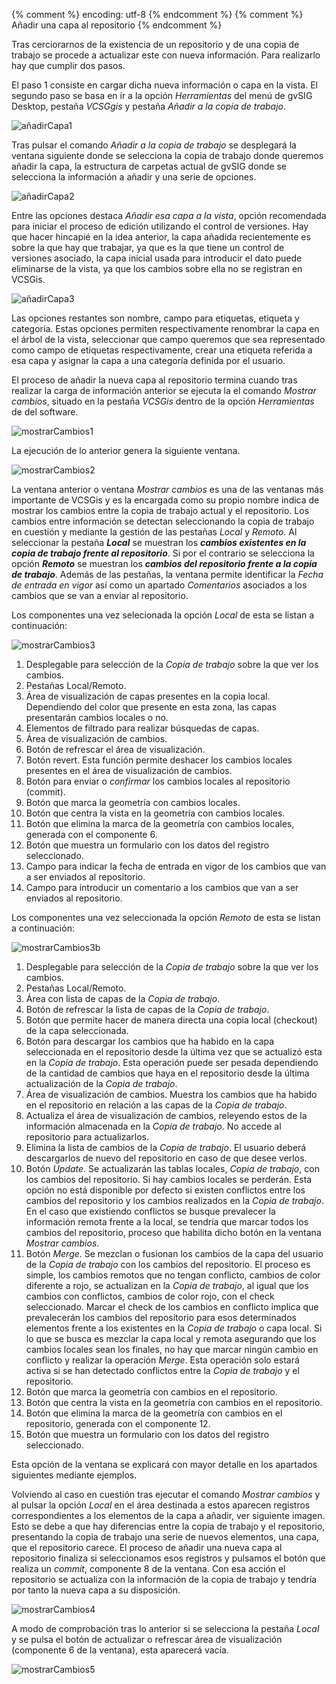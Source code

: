 {% comment %} encoding: utf-8 {% endcomment %}
{% comment %} Añadir una capa al repositorio {% endcomment %} 


Tras cerciorarnos de la existencia de un repositorio y de una copia de trabajo se procede a actualizar este con nueva información. Para realizarlo hay que cumplir dos pasos.

El paso 1 consiste en cargar dicha nueva información o capa en la vista. El segundo paso se basa en ir a la opción *Herramientas* del menú de gvSIG Desktop, pestaña *VCSGgis* y pestaña *Añadir a la copia de trabajo*.

![añadirCapa1](anadir_capa_al_repositorio_files/19_load_capa_repo.png)

Tras pulsar el comando *Añadir a la copia de trabajo* se desplegará la ventana siguiente donde se selecciona la copia de trabajo donde queremos añadir la capa, la estructura de carpetas actual de gvSIG donde se selecciona la información a añadir y una serie de opciones. 

![añadirCapa2](anadir_capa_al_repositorio_files/20_load_capa_repo_win.png)

Entre las opciones destaca *Añadir esa capa a la vista*, opción recomendada para iniciar el proceso de edición utilizando el control de versiones. Hay que hacer hincapié en la idea anterior, la capa añadida recientemente es sobre la que hay que trabajar, ya que es la que tiene un control de versiones asociado, la capa inicial usada para introducir el dato puede eliminarse de la vista, ya que los cambios sobre ella no se registran en VCSGis.

![añadirCapa3](anadir_capa_al_repositorio_files/21_2_capas.png)

Las opciones restantes son nombre, campo para etiquetas, etiqueta y categoría. Estas opciones permiten respectivamente renombrar la capa en el árbol de la vista, seleccionar que campo queremos que sea representado como campo de etiquetas respectivamente, crear una etiqueta referida a esa capa y asignar la capa a una categoría definida por el usuario.

El proceso de añadir la nueva capa al repositorio termina cuando tras realizar la carga de información anterior se ejecuta la el comando *Mostrar cambios*, situado en la pestaña *VCSGis* dentro de la opción *Herramientas* de del software.

![mostrarCambios1](anadir_capa_al_repositorio_files/22_mostrar_cambios.png)

La ejecución de lo anterior genera la siguiente ventana.

![mostrarCambios2](anadir_capa_al_repositorio_files/23_mostrar_cambios_local.png)

La ventana anterior o ventana *Mostrar cambios* es una de las ventanas más importante de VCSGis y es la encargada como su propio nombre indica de mostrar los cambios entre la copia de trabajo actual y el repositorio. Los cambios entre información se detectan seleccionando la copia de trabajo en cuestión y mediante la gestión de las pestañas *Local* y *Remoto*. Al seleccionar la pestaña ***Local*** se muestran los ***cambios existentes en la copia de trabajo frente al repositorio***. Si por el contrario se selecciona la opción ***Remoto*** se muestran los ***cambios del repositorio frente a la copia de trabajo***. Además de las pestañas, la ventana permite identificar la *Fecha de entrada en vigor* así como un apartado *Comentarios* asociados a los cambios que se van a enviar al repositorio. 

Los componentes una vez selecionada la opción *Local* de esta se listan a continuación:

![mostrarCambios3](anadir_capa_al_repositorio_files/24_mostrar_cambios_local_comp.png)

 1. Desplegable para selección de la *Copia de trabajo* sobre la que ver los cambios.
 2. Pestañas Local/Remoto.
 3. Área de visualización de capas presentes en la copia local. Dependiendo del color que presente en esta zona, las capas presentarán cambios locales o no.
 4. Elementos de filtrado para realizar búsquedas de capas.
 5. Área de visualización de cambios.
 6. Botón de refrescar el área de visualización.
 7. Botón revert. Esta función permite deshacer los cambios locales presentes en el área de visualización de cambios.
 8. Botón para enviar o *confirmar* los cambios locales al repositorio (commit).
 9. Botón que marca la geometría con cambios locales.
 10. Botón que centra la vista en la geometría con cambios locales.
 11. Botón que elimina la marca de la geometría con cambios locales, generada con el componente 6.
 12. Botón que muestra un formulario con los datos del registro seleccionado.
 13. Campo para indicar la fecha de entrada en vigor de los cambios que van a ser enviados al repositorio.
 14. Campo para introducir un comentario a los cambios que van a ser enviados al repositorio.

Los componentes una vez seleccionada la opción *Remoto* de esta se listan a continuación:

![mostrarCambios3b](anadir_capa_al_repositorio_files/25_mostrar_cambios_remoto_comp.png)

 1. Desplegable para selección de la *Copia de trabajo* sobre la que ver los cambios.
 2. Pestañas Local/Remoto.
 3. Área con lista de capas de la *Copia de trabajo*.
 4. Botón de refrescar la lista de capas de la *Copia de trabajo*.
 5. Botón que permite hacer de manera directa una copia local (checkout) de la capa seleccionada.
 6. Botón para descargar los cambios que ha habido en la capa seleccionada en el repositorio desde la última vez que se actualizó esta en la *Copia de trabajo*. Esta operación puede ser pesada dependiendo de la cantidad de cambios que haya en el repositorio desde la última actualización de la *Copia de trabajo*. 
 7. Área de visualización de cambios. Muestra los cambios que ha habido en el repositorio en relación a las capas de la *Copia de trabajo*.
 8. Actualiza el área de visualización de cambios, releyendo estos de la información almacenada en la *Copia de trabajo*. No accede al repositorio para actualizarlos.
 9. Elimina la lista de cambios de la *Copia de trabajo*. El usuario deberá descargarlos de nuevo del repositorio en caso de que desee verlos.
 10. Botón *Update*. Se actualizarán las tablas locales, *Copia de trabajo*, con los cambios del repositorio. Si hay cambios locales se perderán. Esta opción no está disponible por defecto si existen conflictos entre los cambios del repositorio y los cambios realizados en la *Copia de trabajo*. En el caso que existiendo conflictos se busque prevalecer la información remota frente a la local, se tendría que marcar todos los cambios del repositorio, proceso que habilita dicho botón en la ventana *Mostrar cambios*.
 11. Botón *Merge*. Se mezclan o fusionan los cambios de la capa del usuario de la *Copia de trabajo* con los cambios del repositorio. El proceso es simple, los cambios remotos que no tengan conflicto, cambios de color diferente a rojo, se actualizan en la *Copia de trabajo*, al igual que los cambios con conflictos, cambios de color rojo, con el check seleccionado. Marcar el check de los cambios en conflicto implica que prevalecerán los cambios del repositorio para esos determinados elementos frente a los existentes en la *Copia de trabajo* o capa local. Si lo que se busca es mezclar la capa local y remota asegurando que los cambios locales sean los finales, no hay que marcar ningún cambio en conflicto y realizar la operación *Merge*. Esta operación solo estará activa si se han detectado conflictos entre la *Copia de trabajo* y el repositorio.
 12. Botón que marca la geometría con cambios en el repositorio.
 13. Botón que centra la vista en la geometría con cambios en el repositorio.
 14. Botón que elimina la marca de la geometría con cambios en el repositorio, generada con el componente 12.
 15. Botón que muestra un formulario con los datos del registro seleccionado.

Esta opción de la ventana se explicará con mayor detalle en los apartados siguientes mediante ejemplos.

Volviendo al caso en cuestión tras ejecutar el comando *Mostrar cambios* y al pulsar la opción *Local* en el área destinada a estos aparecen registros correspondientes a los elementos de la capa a añadir, ver siguiente imagen. Esto se debe a que hay diferencias entre la copia de trabajo y el repositorio, presentando la copia de trabajo una serie de nuevos elementos, una capa, que el repositorio carece. El proceso de añadir una nueva capa al repositorio finaliza si seleccionamos esos registros y pulsamos el botón que realiza un *commit*, componente 8 de la ventana. Con esa acción el repositorio se actualiza con la información de la copia de trabajo y tendría por tanto la nueva capa a su disposición.

![mostrarCambios4](anadir_capa_al_repositorio_files/26_insert_info.png)

A modo de comprobación tras lo anterior si se selecciona la pestaña *Local* y se pulsa el botón de actualizar o refrescar área de visualización (componente 6 de la ventana), esta aparecerá vacía.

![mostrarCambios5](anadir_capa_al_repositorio_files/27_insert_info_check.png)

